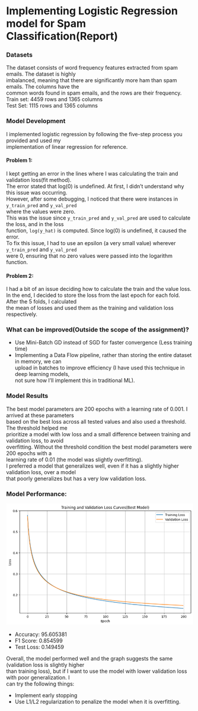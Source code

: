 
# Implementing Logistic Regression model for Spam Classification(Report)

### Datasets
The dataset consists of word frequency features extracted from spam emails. The dataset is highly  
imbalanced, meaning that there are significantly more ham than spam emails. The columns have the  
common words found in spam emails, and the rows are their frequency.  
Train set: 4459 rows and 1365 columns  
Test Set: 1115 rows and 1365 columns  

### Model Development
I implemented logistic regression by following the five-step process you provided and used my  
implementation of linear regression for reference.  

#### Problem 1:
I kept getting an error in the lines where I was calculating the train and validation loss(fit method).  
The error stated that log(0) is undefined. At first, I didn’t understand why this issue was occurring.  
However, after some debugging, I noticed that there were instances in `y_train_pred` and `y_val_pred`  
where the values were zero.  
This was the issue since `y_train_pred` and `y_val_pred` are used to calculate the loss, and in the loss  
function, `log(y_hat)` is computed. Since log(0) is undefined, it caused the error.  
To fix this issue, I had to use an epsilon (a very small value) wherever `y_train_pred` and `y_val_pred`  
were 0, ensuring that no zero values were passed into the logarithm function.  

#### Problem 2:
I had a bit of an issue deciding how to calculate the train and the value loss.  
In the end, I decided to store the loss from the last epoch for each fold. After the 5 folds, I calculated  
the mean of losses and used them as the training and validation loss respectively.  

### What can be improved(Outside the scope of the assignment)?

- Use Mini-Batch GD instead of SGD for faster convergence (Less training time)  
- Implementing a Data Flow pipeline, rather than storing the entire dataset in memory, we can  
  upload in batches to improve efficiency (I have used this technique in deep learning models,  
  not sure how I’ll implement this in traditional ML).  

### Model Results

The best model parameters are 200 epochs with a learning rate of 0.001. I arrived at these parameters  
based on the best loss across all tested values and also used a threshold. The threshold helped me  
prioritize a model with low loss and a small difference between training and validation loss, to avoid  
overfitting. Without the threshold condition the best model parameters were 200 epochs with a  
learning rate of 0.01 (the model was slightly overfitting).  
I preferred a model that generalizes well, even if it has a slightly higher validation loss, over a model  
that poorly generalizes but has a very low validation loss.  

### Model Performance:
![Alt Text](output.png)

- Accuracy: 95.605381  
- F1 Score: 0.854599  
- Test Loss: 0.149459  

Overall, the model performed well and the graph suggests the same (validation loss is slightly higher  
than training loss), but if I want to use the model with lower validation loss with poor generalization. I  
can try the following things:

- Implement early stopping  
- Use L1/L2 regularization to penalize the model when it is overfitting.  
